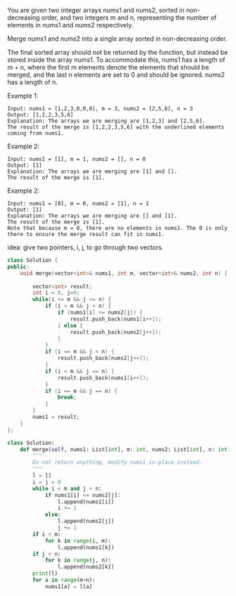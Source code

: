 You are given two integer arrays nums1 and nums2, sorted in non-decreasing order, and two integers m and n, representing the number of elements in nums1 and nums2 respectively.

Merge nums1 and nums2 into a single array sorted in non-decreasing order.

The final sorted array should not be returned by the function, but instead be stored inside the array nums1. To accommodate this, nums1 has a length of m + n, where the first m elements denote the elements that should be merged, and the last n elements are set to 0 and should be ignored. nums2 has a length of n.



Example 1:
```
Input: nums1 = [1,2,3,0,0,0], m = 3, nums2 = [2,5,6], n = 3
Output: [1,2,2,3,5,6]
Explanation: The arrays we are merging are [1,2,3] and [2,5,6].
The result of the merge is [1,2,2,3,5,6] with the underlined elements coming from nums1.
```

Example 2:
```
Input: nums1 = [1], m = 1, nums2 = [], n = 0
Output: [1]
Explanation: The arrays we are merging are [1] and [].
The result of the merge is [1].
```

Example 2:
```
Input: nums1 = [0], m = 0, nums2 = [1], n = 1
Output: [1]
Explanation: The arrays we are merging are [] and [1].
The result of the merge is [1].
Note that because m = 0, there are no elements in nums1. The 0 is only there to ensure the merge result can fit in nums1.
```


idea:
give two pointers, i, j, to go through two vectors.


```c++
class Solution {
public:
    void merge(vector<int>& nums1, int m, vector<int>& nums2, int n) {
        
        vector<int> result;
        int i = 0, j=0;
        while(i <= m && j <= n) {
            if (i < m && j < n) {
                if (nums1[i] <= nums2[j]) {
                    result.push_back(nums1[i++]);
                } else {
                    result.push_back(nums2[j++]);
                }                
            }
            if (i == m && j < n) {
                result.push_back(nums2[j++]);            
            }
            if (i < m && j == n) {
                result.push_back(nums1[i++]);                
            }
            if (i == m && j == n) {
                break;      
            }
        }
        nums1 = result;
    }
};
```

```python
class Solution:
    def merge(self, nums1: List[int], m: int, nums2: List[int], n: int) -> None:
        """
        Do not return anything, modify nums1 in-place instead.
        """
        l = []
        i = j = 0
        while i < m and j < n:
            if nums1[i] <= nums2[j]:
                l.append(nums1[i])
                i += 1
            else:
                l.append(nums2[j])
                j += 1
        if i < m:
            for k in range(i, m):
                l.append(nums1[k])
        if j < n:
            for k in range(j, n):
                l.append(nums2[k])
        print(l)
        for a in range(m+n):
            nums1[a] = l[a]
```






